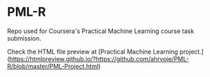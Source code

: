 # PML-R
Repo used for Coursera's Practical Machine Learning course task submission.

Check the HTML file preview at [Practical Machine Learning project.] (https://htmlpreview.github.io/?https://github.com/ahrvoje/PML-R/blob/master/PML-Project.html)
